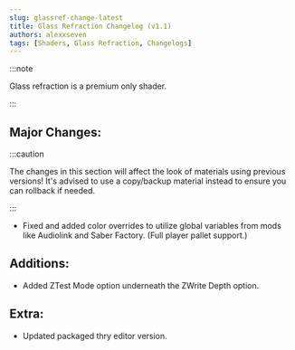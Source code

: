 ```yaml
---
slug: glassref-change-latest
title: Glass Refraction Changelog (v1.1)
authors: alexxseven
tags: [Shaders, Glass Refraction, Changelogs]
---
```


:::note 

Glass refraction is a premium only shader.

:::

## Major Changes:
:::caution

The changes in this section will affect the look of materials using previous versions! It's advised to use a copy/backup material instead to ensure you can rollback if needed.

:::
- Fixed and added color overrides to utilize global variables from mods like Audiolink and Saber Factory. (Full player pallet support.)

## Additions:
- Added ZTest Mode option underneath the ZWrite Depth option.

## Extra:
- Updated packaged thry editor version.